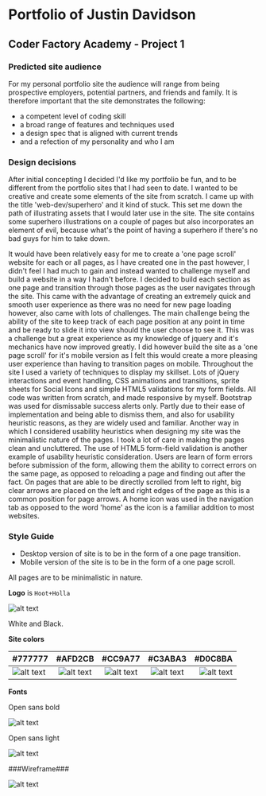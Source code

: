 
# Portfolio of Justin Davidson

## Coder Factory Academy - Project 1

### Predicted site audience

For my personal portfolio site the audience will range from being prospective employers, potential partners, and friends and family. It is therefore important that the site demonstrates the following:
  * a competent level of coding skill
  * a broad range of features and techniques used
  * a design spec that is aligned with current trends
  * and a refection of my personality and who I am


### Design decisions

After initial concepting I decided I'd like my portfolio be fun, and to be different from the portfolio sites that I had seen to date. I wanted to be creative and create some elements of the site from scratch. I came up with the title 'web-dev/superhero' and it kind of stuck. This set me down the path of illustrating assets that I would later use in the site. The site contains some superhero illustrations on a couple of pages but also incorporates an element of evil, because what's the point of having a superhero if there's no bad guys for him to take down. 

It would have been relatively easy for me to create a 'one page scroll' website for each or all pages, as I have created one in the past however, I didn't feel I had much to gain and instead wanted to challenge myself and build a website in a way I hadn't before. I decided to build each section as one page and transition through those pages as the user navigates through the site. This came with the advantage of creating an extremely quick and smooth user experience as there was no need for new page loading however, also came with lots of challenges. The main challenge being the ability of the site to keep track of each page position at any point in time and be ready to slide it into view should the user choose to see it. This was a challenge but a great experience as my knowledge of jquery and it's mechanics have now improved greatly. I did however build the site as a 'one page scroll' for it's mobile version as I felt this would create a more pleasing user experience than having to transition pages on mobile. Throughout the site I used a variety of techniques to display my skillset. Lots of jQuery interactions and event handling, CSS animations and transitions, sprite sheets for Social Icons and simple HTML5 validations for my form fields. All code was written from scratch, and made responsive by myself. Bootstrap was used for dismissable success alerts only. Partly due to their ease of implementation and being able to dismiss them, and also for usability heuristic reasons, as they are widely used and familiar. Another way in which I considered usability heuristics when designing my site was the minimalistic nature of the pages. I took a lot of care in making the pages clean and uncluttered. The use of HTML5 form-field validation is another example of usability heuristic consideration. Users are learn of form errors before submission of the form, allowing them the ability to correct errors on the same page, as opposed to reloading a page and finding out after the fact. On pages that are able to be directly scrolled from left to right, big clear arrows are placed on the left and right edges of the page as this is a common position for page arrows. A home icon was used in the navigation tab as opposed to the word 'home' as the icon is a familiar addition to most websites.


### Style Guide

  * Desktop version of site is to be in the form of a one page transition.
  * Mobile version of the site is to be in the form of a one page scroll.

All pages are to be minimalistic in nature.

**Logo** is `Hoot+Holla`

![alt text](https://cloud.githubusercontent.com/assets/13185159/15114153/e526c158-163b-11e6-8010-4f28f3f735bb.png)

White and Black.

**Site colors**

| #777777                                              | #AFD2CB                                          | #CC9A77                                          |#C3ABA3                                          |#D0C8BA                                          |
|                                        ------------- |:------------------------------------------------:|:------------------------------------------------:|:-----------------------------------------------:|------------------------------------------------:|
| ![alt text](http://www.colorhexa.com/777777.png)     | ![alt text](http://www.colorhexa.com/afd2cb.png) | ![alt text](http://www.colorhexa.com/cc9a77.png) |![alt text](http://www.colorhexa.com/c3aba3.png) |![alt text](http://www.colorhexa.com/d0c8ba.png) |


**Fonts**

Open sans bold

![alt text](https://cloud.githubusercontent.com/assets/13185159/15114845/467b2162-163f-11e6-84d7-53a563ac1517.png)

Open sans light

![alt text](https://cloud.githubusercontent.com/assets/13185159/15114856/490cec3a-163f-11e6-8ea3-ecd344f14f6b.png)



###Wireframe###

![alt text](https://cloud.githubusercontent.com/assets/13185159/15130350/060f584a-168b-11e6-963d-f15e75990754.png)
 






 




